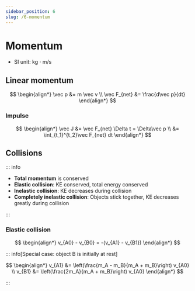 ```yaml
---
sidebar_position: 6
slug: /6-momentum
---
```


# Momentum

-   SI unit: kg $\cdot$ m/s

## Linear momentum

$$
\begin{align*}
\vec p &= m \vec v \\
\vec F_{net} &= \frac{d\vec p}{dt}
\end{align*}
$$

### Impulse

$$
\begin{align*}
\vec J &= \vec F_{net} \Delta t = \Delta\vec p \\
&= \int_{t_1}^{t_2}\vec F_{net} dt
\end{align*}
$$

## Collisions

::: info

-   **Total momentum** is conserved
-   **Elastic collision**: KE conserved, total energy conserved
-   **Inelastic collision**: KE decreases during collision
-   **Completely inelastic collision**: Objects stick together, KE decreases greatly during collision

:::

### Elastic collision

$$
\begin{align*}
v_{A0} - v_{B0} = -(v_{A1} - v_{B1})
\end{align*}
$$

::: info[Special case: object B is initially at rest]

$$
\begin{align*}
v_{A1} &= \left(\frac{m_A - m_B}{m_A + m_B}\right) v_{A0} \\
v_{B1} &= \left(\frac{2m_A}{m_A + m_B}\right) v_{A0}
\end{align*}
$$

:::
